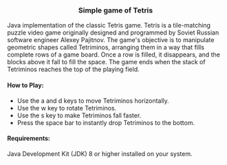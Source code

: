 <h3 align="center">Simple game of Tetris</h3>
  <p align="left">Java implementation of the classic Tetris game. Tetris is a tile-matching puzzle video game originally designed and programmed by Soviet Russian software engineer Alexey Pajitnov. The game's objective is to manipulate geometric shapes called Tetriminos, arranging them in a way that fills complete rows of a game board. Once a row is filled, it disappears, and the blocks above it fall to fill the space. The game ends when the stack of Tetriminos reaches the top of the playing field.</p>
  <h4 align="left">How to Play:</h4>
  <ul>
    <li align="left">Use the a and d keys to move Tetriminos horizontally.</li>
    <li align="left">Use the w key to rotate Tetriminos.</li>
    <li align="left">Use the s key to make Tetriminos fall faster.</li>
    <li align="left">Press the space bar to instantly drop Tetriminos to the bottom.</li>
  </ul>
  <h4 align="left">Requirements:</h4>
  <p align="left">Java Development Kit (JDK) 8 or higher installed on your system.</p>

  
